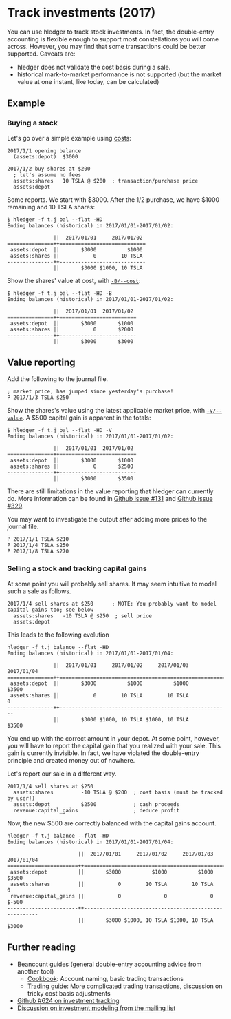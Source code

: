 # Track investments (2017)

<div class=pagetoc>

<!-- toc -->
</div>

You can use hledger to track stock investments.
In fact, the double-entry accounting is flexible enough to support most constellations you will come across.
However, you may find that some transactions could be better supported.
Caveats are:
- hledger does not validate the cost basis during a sale.
- historical mark-to-market performance is not supported
  (but the market value at one instant, like today, can be calculated)

## Example
### Buying a stock

Let's go over a simple example using [costs](journal.html#costs):

```journal
2017/1/1 opening balance
  (assets:depot)  $3000

2017/1/2 buy shares at $200
  ; let's assume no fees
  assets:shares   10 TSLA @ $200  ; transaction/purchase price
  assets:depot

```

Some reports.
We start with $3000.
After the 1/2 purchase, we have $1000 remaining and 10 TSLA shares:
```shell
$ hledger -f t.j bal --flat -HD
Ending balances (historical) in 2017/01/01-2017/01/02:

               ||  2017/01/01     2017/01/02
===============++============================
 assets:depot  ||       $3000          $1000
 assets:shares ||           0        10 TSLA
---------------++----------------------------
               ||       $3000 $1000, 10 TSLA
```

Show the shares' value at cost, with [`-B/--cost`](hledger.html#b-cost):
```shell
$ hledger -f t.j bal --flat -HD -B
Ending balances (historical) in 2017/01/01-2017/01/02:

               ||  2017/01/01  2017/01/02
===============++=========================
 assets:depot  ||       $3000       $1000
 assets:shares ||           0       $2000
---------------++-------------------------
               ||       $3000       $3000
```

## Value reporting
Add the following to the journal file.
```journal
; market price, has jumped since yesterday's purchase!
P 2017/1/3 TSLA $250
```

Show the shares's value using the latest applicable market price,
with [`-V/--value`](hledger.html#v-market-value).
A $500 capital gain is apparent in the totals:
```shell
$ hledger -f t.j bal --flat -HD -V
Ending balances (historical) in 2017/01/01-2017/01/02:

               ||  2017/01/01  2017/01/02
===============++=========================
 assets:depot  ||       $3000       $1000
 assets:shares ||           0       $2500
---------------++-------------------------
               ||       $3000       $3500
```

There are still limitations in the value reporting that hledger can currently do.
More information can be found in [Github issue #131](https://github.com/simonmichael/hledger/issues/131) and [Github issue #329](https://github.com/simonmichael/hledger/issues/329).

You may want to investigate the output after adding more prices to the journal file.
```journal
P 2017/1/1 TSLA $210
P 2017/1/4 TSLA $250
P 2017/1/8 TSLA $270
```

### Selling a stock and tracking capital gains
At some point you will probably sell shares.
It may seem intuitive to model such a sale as follows.
```journal
2017/1/4 sell shares at $250      ; NOTE: You probably want to model capital gains too; see below
  assets:shares   -10 TSLA @ $250  ; sell price
  assets:depot
```

This leads to the following evolution
```shell
hledger -f t.j balance --flat -HD
Ending balances (historical) in 2017/01/01-2017/01/04:

               ||  2017/01/01     2017/01/02     2017/01/03  2017/01/04
===============++=======================================================
 assets:depot  ||       $3000          $1000          $1000       $3500
 assets:shares ||           0        10 TSLA        10 TSLA           0
---------------++-------------------------------------------------------
               ||       $3000 $1000, 10 TSLA $1000, 10 TSLA       $3500
```

You end up with the correct amount in your depot.
At some point, however, you will have to report the capital gain that you realized with your sale.
This gain is currently invisible.
In fact, we have violated the double-entry principle and created money out of nowhere.

Let's report our sale in a different way.
```journal
2017/1/4 sell shares at $250
  assets:shares         -10 TSLA @ $200  ; cost basis (must be tracked by user!)
  assets:depot          $2500            ; cash proceeds
  revenue:capital_gains                  ; deduce profit
```

Now, the new $500 are correctly balanced with the capital gains account.
```shell
hledger -f t.j balance --flat -HD
Ending balances (historical) in 2017/01/01-2017/01/04:

                       ||  2017/01/01     2017/01/02     2017/01/03  2017/01/04
=======================++=======================================================
 assets:depot          ||       $3000          $1000          $1000       $3500
 assets:shares         ||           0        10 TSLA        10 TSLA           0
 revenue:capital_gains ||           0              0              0       $-500
-----------------------++-------------------------------------------------------
                       ||       $3000 $1000, 10 TSLA $1000, 10 TSLA       $3000
```

## Further reading

- Beancount guides (general double-entry accounting advice from another tool)
    - [Cookbook][beancount_cookbook]: Account naming, basic trading transactions
    - [Trading guide][beancount_trading]: More complicated trading transactions, discussion on tricky cost basis adjustments
- [Github #624 on investment tracking](https://github.com/simonmichael/hledger/issues/624)
- [Discussion on investment modeling from the mailing list](https://groups.google.com/forum/#!topic/hledger/e8Ss7ZL4ADI)

[beancount_cookbook]: http://furius.ca/beancount/doc/cookbook
[beancount_trading]: http://furius.ca/beancount/doc/trading
